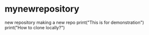 # mynewrepository
new repository
making a new repo
print("This is for demonstration")
print("How to clone locally?")
